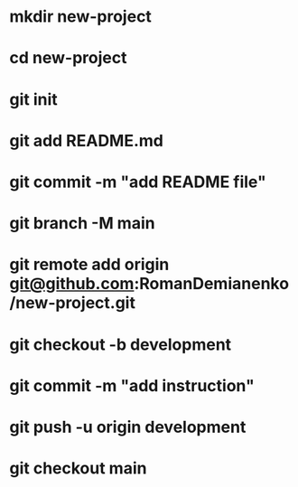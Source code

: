# mkdir new-project
# cd new-project
# git init
# git add README.md
# git commit -m "add README file"
# git branch -M main
# git remote add origin git@github.com:RomanDemianenko/new-project.git
# git checkout -b development
# git commit -m "add instruction"
# git push -u origin development
# git checkout main
